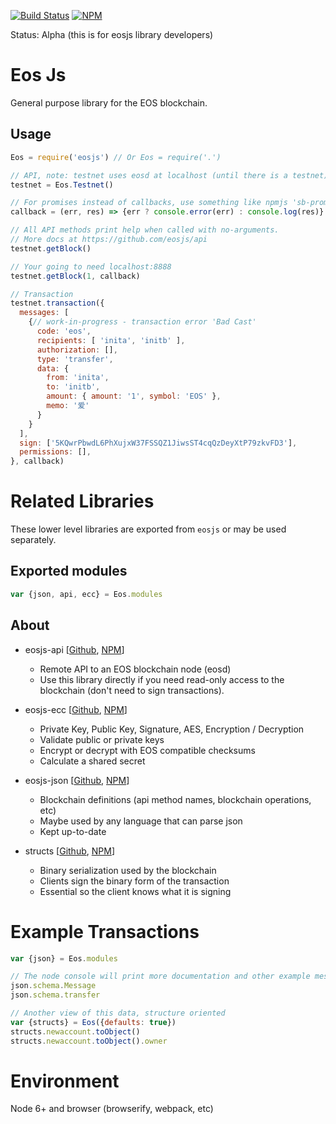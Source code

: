 [![Build Status](https://travis-ci.org/eosjs/eosjs.svg?branch=master)](https://travis-ci.org/eosjs/eosjs)
[![NPM](https://img.shields.io/npm/v/eosjs.svg)](https://www.npmjs.org/package/eosjs)

Status: Alpha (this is for eosjs library developers)

# Eos Js

General purpose library for the EOS blockchain.

## Usage

```javascript
Eos = require('eosjs') // Or Eos = require('.')

// API, note: testnet uses eosd at localhost (until there is a testnet)
testnet = Eos.Testnet()

// For promises instead of callbacks, use something like npmjs 'sb-promisify'
callback = (err, res) => {err ? console.error(err) : console.log(res)}

// All API methods print help when called with no-arguments.
// More docs at https://github.com/eosjs/api
testnet.getBlock()

// Your going to need localhost:8888
testnet.getBlock(1, callback)

// Transaction
testnet.transaction({
  messages: [
    {// work-in-progress - transaction error 'Bad Cast'
      code: 'eos',
      recipients: [ 'inita', 'initb' ],
      authorization: [],
      type: 'transfer',
      data: {
        from: 'inita',
        to: 'initb',
        amount: { amount: '1', symbol: 'EOS' },
        memo: '爱'
      }
    }
  ],
  sign: ['5KQwrPbwdL6PhXujxW37FSSQZ1JiwsST4cqQzDeyXtP79zkvFD3'],
  permissions: [],
}, callback)

```

# Related Libraries

These lower level libraries are exported from `eosjs` or may be used separately.

## Exported modules

```javascript
var {json, api, ecc} = Eos.modules
```

## About

* eosjs-api [[Github](https://github.com/eosjs/api), [NPM](https://www.npmjs.org/package/eosjs-api)]
  * Remote API to an EOS blockchain node (eosd)
  * Use this library directly if you need read-only access to the blockchain
    (don't need to sign transactions).

* eosjs-ecc [[Github](https://github.com/eosjs/ecc), [NPM](https://www.npmjs.org/package/eosjs-ecc)]
  * Private Key, Public Key, Signature, AES, Encryption / Decryption
  * Validate public or private keys
  * Encrypt or decrypt with EOS compatible checksums
  * Calculate a shared secret

* eosjs-json [[Github](https://github.com/eosjs/json), [NPM](https://www.npmjs.org/package/eosjs-json)]
  * Blockchain definitions (api method names, blockchain operations, etc)
  * Maybe used by any language that can parse json
  * Kept up-to-date

* structs [[Github](https://github.com/jcalfee/fcbuffer), [NPM](https://www.npmjs.org/package/fcbuffer)]
  * Binary serialization used by the blockchain
  * Clients sign the binary form of the transaction
  * Essential so the client knows what it is signing

# Example Transactions

```javascript
var {json} = Eos.modules

// The node console will print more documentation and other example messages
json.schema.Message
json.schema.transfer

// Another view of this data, structure oriented
var {structs} = Eos({defaults: true})
structs.newaccount.toObject()
structs.newaccount.toObject().owner
```

# Environment

Node 6+ and browser (browserify, webpack, etc)
